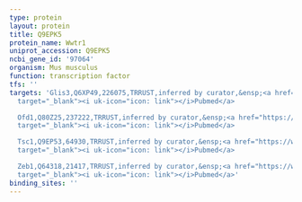 ```yaml
---
type: protein
layout: protein
title: Q9EPK5
protein_name: Wwtr1
uniprot_accession: Q9EPK5
ncbi_gene_id: '97064'
organism: Mus musculus
function: transcription factor
tfs: ''
targets: 'Glis3,Q6XP49,226075,TRRUST,inferred by curator,&ensp;<a href="https://www.ncbi.nlm.nih.gov/pubmed/?term=19273592%5Buid%5D"
  target="_blank"><i uk-icon="icon: link"></i>Pubmed</a>

  Ofd1,Q80Z25,237222,TRRUST,inferred by curator,&ensp;<a href="https://www.ncbi.nlm.nih.gov/pubmed/?term=17251353%5Buid%5D"
  target="_blank"><i uk-icon="icon: link"></i>Pubmed</a>

  Tsc1,Q9EP53,64930,TRRUST,inferred by curator,&ensp;<a href="https://www.ncbi.nlm.nih.gov/pubmed/?term=17251353%5Buid%5D"
  target="_blank"><i uk-icon="icon: link"></i>Pubmed</a>

  Zeb1,Q64318,21417,TRRUST,inferred by curator,&ensp;<a href="https://www.ncbi.nlm.nih.gov/pubmed/?term=20207963%5Buid%5D"
  target="_blank"><i uk-icon="icon: link"></i>Pubmed</a>'
binding_sites: ''
---
```

